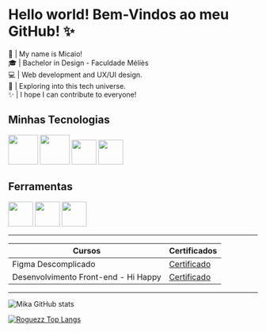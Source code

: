 # Hello world! Bem-Vindos ao meu GitHub! ✨

👀 | My name is Micaio! <br>
🎓 | Bachelor in Design - Faculdade Méliès <br>
💻 | Web development and UX/UI design. <br>
🚀 | Exploring into this tech universe. <br>
✨ | I hope I can contribute to everyone!

## Minhas Tecnologias

<img src="https://cdn.jsdelivr.net/gh/devicons/devicon@latest/icons/html5/html5-original-wordmark.svg"
width="60px">
<img src="https://cdn.jsdelivr.net/gh/devicons/devicon@latest/icons/css3/css3-original-wordmark.svg"
width="60px">
<img src="https://cdn.jsdelivr.net/gh/devicons/devicon@latest/icons/javascript/javascript-original.svg"
width="50px">
<img src="https://cdn.jsdelivr.net/gh/devicons/devicon@latest/icons/python/python-plain.svg"
width="50px">

## Ferramentas

<img src="https://cdn.jsdelivr.net/gh/devicons/devicon@latest/icons/figma/figma-original.svg"
width="50px">
<img src="https://cdn.jsdelivr.net/gh/devicons/devicon@latest/icons/git/git-original.svg"
width="50px">
<img src="https://cdn.jsdelivr.net/gh/devicons/devicon@latest/icons/vscode/vscode-original-wordmark.svg"
width="50px">

---

| Cursos | Certificados |
| ------ | ------------ |
| Figma Descomplicado | [Certificado](https://acesso.giotonello.com.br/certificates/bZ1AXa)
| Desenvolvimento Front-end - Hi Happy | [Certificado](https://hermes.dio.me/certificates/HBJLO3C0.pdf)

---

![Mika GitHub stats](https://github-readme-stats.vercel.app/api?username=roguezz612&show_icons=true&theme=github_dark)

[![Roguezz Top Langs](https://github-readme-stats.vercel.app/api/top-langs/?username=roguezz612)](https://github.com/anuraghazra/github-readme-stats)